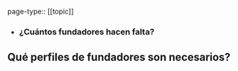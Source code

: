 page-type:: [[topic]]
- ### ¿Cuántos fundadores hacen falta?

Qué perfiles de fundadores son necesarios?
  - 


